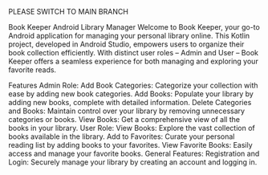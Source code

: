 PLEASE SWITCH TO MAIN BRANCH

Book Keeper Android Library Manager
Welcome to Book Keeper, your go-to Android application for managing your personal library online. This Kotlin project, developed in Android Studio, empowers users to organize their book collection efficiently. With distinct user roles – Admin and User – Book Keeper offers a seamless experience for both managing and exploring your favorite reads.

Features
Admin Role:
Add Book Categories: Categorize your collection with ease by adding new book categories.
Add Books: Populate your library by adding new books, complete with detailed information.
Delete Categories and Books: Maintain control over your library by removing unnecessary categories or books.
View Books: Get a comprehensive view of all the books in your library.
User Role:
View Books: Explore the vast collection of books available in the library.
Add to Favorites: Curate your personal reading list by adding books to your favorites.
View Favorite Books: Easily access and manage your favorite books.
General Features:
Registration and Login: Securely manage your library by creating an account and logging in.
